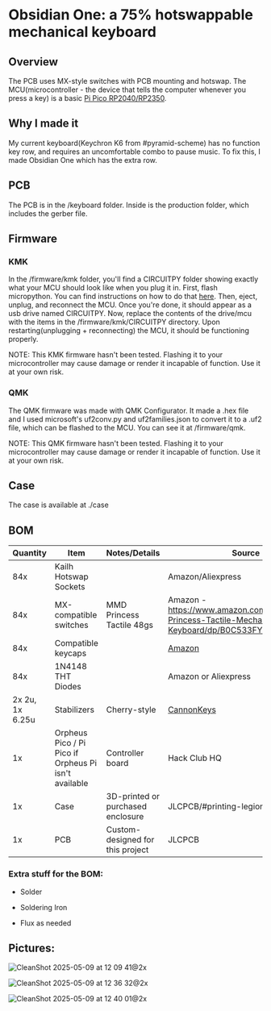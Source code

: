 # Obsidian One: a 75% hotswappable mechanical keyboard

## Overview

The PCB uses MX-style switches with PCB mounting and hotswap. The MCU(microcontroller - the device that tells the computer whenever you press a key) is a basic [Pi Pico RP2040/RP2350](https://www.canakit.com/raspberry-pi-pico.html).

## Why I made it

My current keyboard(Keychron K6 from #pyramid-scheme) has no function key row, and requires an uncomfortable combo to pause music. To fix this, I made Obsidian One which has the extra row.

## PCB

The PCB is in the /keyboard folder. Inside is the production folder, which includes the gerber file.

## Firmware

### KMK

In the /firmware/kmk folder, you'll find a CIRCUITPY folder showing exactly what your MCU should look like when you plug it in. First, flash micropython. You can find instructions on how to do that [here](https://www.raspberrypi.com/documentation/microcontrollers/micropython.html). Then, eject, unplug, and reconnect the MCU. Once you're done, it should appear as a usb drive named CIRCUITPY. Now, replace the contents of the drive/mcu with the items in the /firmware/kmk/CIRCUITPY directory. Upon restarting(unplugging + reconnecting) the MCU, it should be functioning properly.

NOTE: This KMK firmware hasn't been tested. Flashing it to your microcontroller may cause damage or render it incapable of function. Use it at your own risk.

### QMK

The QMK firmware was made with QMK Configurator. It made a .hex file and I used microsoft's uf2conv.py and uf2families.json to convert it to a .uf2 file, which can be flashed to the MCU. You can see it at /firmware/qmk.

NOTE: This QMK firmware hasn't been tested. Flashing it to your microcontroller may cause damage or render it incapable of function. Use it at your own risk.

## Case

The case is available at ./case

## BOM

| Quantity | Item                                | Notes/Details                                                      | Source                                                                                                            |
|----------|-------------------------------------|--------------------------------------------------------------------|-------------------------------------------------------------------------------------------------------------------|
| 84x      | Kailh Hotswap Sockets               |                                                                    | Amazon/Aliexpress                                      |
| 84x      | MX-compatible switches              | MMD Princess Tactile 48gs                                          | Amazon - https://www.amazon.com/KPREPUBLIC-Princess-Tactile-Mechanical-Keyboard/dp/B0C533FYXJ?sr=8-1                                       |
| 84x      | Compatible keycaps                  |                                                                    | [Amazon](https://www.amazon.com/Keycaps-Keyboard-Profile-Switches-Mechanical/dp/B0B4JV49DG?sr=8-22)              |
| 84x      | 1N4148 THT Diodes                   |                                                                    | Amazon or Aliexpress          |
| 2x 2u, 1x 6.25u        | Stabilizers                         | Cherry-style                                                       | [CannonKeys](https://cannonkeys.com/products/cherry-stabilizers?variant=32257338998895)                          |
| 1x       | Orpheus Pico / Pi Pico if Orpheus Pi isn't available              | Controller board                                                   | Hack Club HQ |
| 1x       | Case                                | 3D-printed or purchased enclosure                                  | JLCPCB/#printing-legion                                                  |
| 1x       | PCB                                 | Custom-designed for this project                                   | JLCPCB                |

### Extra stuff for the BOM:

- Solder

- Soldering Iron

- Flux as needed

## Pictures: 
![CleanShot 2025-05-09 at 12 09 41@2x](https://github.com/user-attachments/assets/3ef68584-e08d-402d-ac58-158367805725)

![CleanShot 2025-05-09 at 12 36 32@2x](https://github.com/user-attachments/assets/57a26122-066b-44c1-a627-2b79cfe6c3df)

![CleanShot 2025-05-09 at 12 40 01@2x](https://github.com/user-attachments/assets/7d620331-e11d-4e52-937d-cab2aa38883d)

